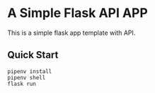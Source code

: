 # A Simple Flask API APP

This is a simple flask app template with API.

## Quick Start

```
pipenv install
pipenv shell
flask run
```


